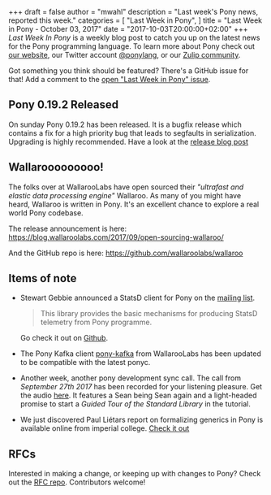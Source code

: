 +++
draft = false
author = "mwahl"
description = "Last week's Pony news, reported this week."
categories = [
    "Last Week in Pony",
]
title = "Last Week in Pony - October 03, 2017"
date = "2017-10-03T20:00:00+02:00"
+++
_Last Week In Pony_ is a weekly blog post to catch you up on the latest news for the Pony programming language. To learn more about Pony check out [our website](https://ponylang.io), our Twitter account [@ponylang](https://twitter.com/ponylang), or our [Zulip community](https://ponylang.zulipchat.com).

Got something you think should be featured? There's a GitHub issue for that! Add a comment to the [open "Last Week in Pony" issue](https://github.com/ponylang/ponylang.github.io/issues?q=is%3Aissue+is%3Aopen+label%3Alast-week-in-pony).
<!--more-->

## Pony 0.19.2 Released

On sunday Pony 0.19.2 has been released. It is a bugfix release which contains a fix for a high priority bug that leads to segfaults in serialization. Upgrading is highly recommended. Have a look at the [release blog post](https://www.ponylang.io/blog/2017/09/0.19.2-released/)

## Wallarooooooooo!

The folks over at WallarooLabs have open sourced their *"ultrafast and elastic data processing engine"* Wallaroo. As many of you might have heard, Wallaroo is written in Pony. It's an excellent chance to explore a real world Pony codebase.

The release announcement is here: https://blog.wallaroolabs.com/2017/09/open-sourcing-wallaroo/

And the GitHub repo is here: https://github.com/wallaroolabs/wallaroo

## Items of note

- Stewart Gebbie announced a StatsD client for Pony on the [mailing list](https://pony.groups.io/g/user/message/1388). 

  > This library provides the basic mechanisms for producing StatsD telemetry from Pony programme.
  
  Go check it out on [Github](https://github.com/sgebbie/pony-statsd).
  
- The Pony Kafka client [pony-kafka](https://github.com/wallaroolabs/pony-kafka) from WallarooLabs has been updated to be compatible with the latest ponyc.

- Another week, another pony development sync call. The call from *September 27th 2017* has been recorded for your listening pleasure. Get the audio [here](https://pony.groups.io/g/dev/files/Pony%20Sync/2017_09_27). It features a Sean being Sean again and a light-headed promise to start a *Guided Tour of the Standard Library* in the tutorial.

- We just discovered Paul Liétars report on formalizing generics in Pony is available online from imperial college. [Check it out](http://www.imperial.ac.uk/media/imperial-college/faculty-of-engineering/computing/public/student-projects/Paul-Li%C3%A9tar---Formalizing-Generics-for-Pony.pdf)

## RFCs

Interested in making a change, or keeping up with changes to Pony? Check out the [RFC repo](https://github.com/ponylang/rfcs). Contributors welcome!
